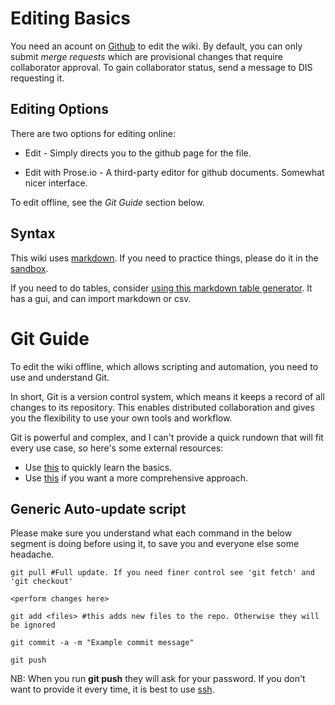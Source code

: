 # Editing Basics

You need an acount on [Github](github.com) to edit the wiki. By default, you can only submit *merge requests* which are provisional changes that require collaborator approval. To gain collaborator status, send a message to DIS requesting it.

## Editing Options

There are two options for editing online:

* Edit - Simply directs you to the github page for the file.

* Edit with Prose.io - A third-party editor for github documents. Somewhat nicer interface.

To edit offline, see the *Git Guide* section below.

## Syntax

This wiki uses [markdown](https://github.com/adam-p/markdown-here/wiki/Markdown-Cheatsheet). If you need to practice things, please do it in the [sandbox](/wiki/Sandbox.md).

If you need to do tables, consider [using this markdown table generator](http://www.tablesgenerator.com/markdown_tables). It has a gui, and can import markdown or csv.

# Git Guide

To edit the wiki offline, which allows scripting and automation, you need to use and understand Git.

In short, Git is a version control system, which means it keeps a record of all changes to its repository. This enables distributed collaboration and gives you the flexibility to use your own tools and workflow.

Git is powerful and complex, and I can't provide a quick rundown that will fit every use case, so here's some external resources:

* Use [this](https://try.github.io/levels/1/challenges/1) to quickly learn the basics.
* Use [this](https://git-scm.com/book/en/v2) if you want a more comprehensive approach.

## Generic Auto-update script

Please make sure you understand what each command in the below segment is doing before using it, to save you and everyone else some headache.

    git pull #Full update. If you need finer control see 'git fetch' and 'git checkout'
    
    <perform changes here>
    
    git add <files> #this adds new files to the repo. Otherwise they will be ignored
    
    git commit -a -m "Example commit message"
    
    git push
    
NB: When you run **git push** they will ask for your password. If you don't want to provide it every time, it is best to use [ssh](https://help.github.com/articles/connecting-to-github-with-ssh/).
